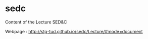 sedc
====

Content of the Lecture SED&C

Webpage : http://stg-tud.github.io/sedc/Lecture/#mode=document

